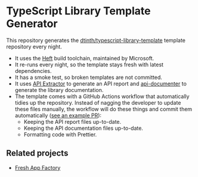 # TypeScript Library Template Generator

This repository generates the [dtinth/typescript-library-template](https://github.com/dtinth/typescript-library-template) template repository every night.

- It uses the [Heft](https://rushstack.io/pages/heft/overview/) build toolchain, maintained by Microsoft.
- It re-runs every night, so the template stays fresh with latest dependencies.
- It has a smoke test, so broken templates are not committed.
- It uses [API Extractor](https://api-extractor.com/) to generate an API report and [api-documenter](https://api-extractor.com/pages/setup/generating_docs/) to generate the library documentation.
- The template comes with a GitHub Actions workflow that automatically tidies up the repository. Instead of nagging the developer to update these files manually, the workflow will do these things and commit them automatically ([see an example PR](https://github.com/dtinth/typescript-library-template/pull/1)):
  - Keeping the API report files up-to-date.
  - Keeping the API documentation files up-to-date.
  - Formatting code with Prettier.

## Related projects

- [Fresh App Factory](https://docs.dt.in.th/fresh-app-factory/index.html)
